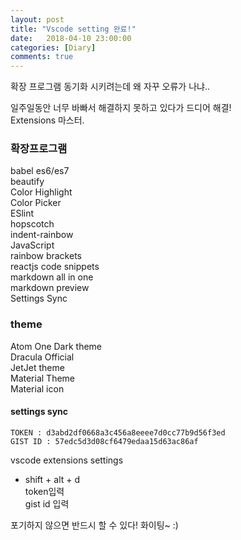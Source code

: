 ```yaml
---
layout: post
title: "Vscode setting 완료!"
date:   2018-04-10 23:00:00
categories: [Diary]
comments: true
---
```

확장 프로그램 동기화 시키려는데 왜 자꾸 오류가 나냐..  
<!--more-->
일주일동안 너무 바빠서 해결하지 못하고 있다가 드디어 해결!  
Extensions 마스터.  
  
### 확장프로그램
babel es6/es7  
beautify  
Color Highlight  
Color Picker  
ESlint  
hopscotch  
indent-rainbow  
JavaScript  
rainbow brackets  
reactjs code snippets  
markdown all in one  
markdown preview  
Settings Sync  
  
### theme  
Atom One Dark theme  
Dracula Official  
JetJet theme  
Material Theme  
Material icon  

#### settings sync
```
TOKEN : d3abd2df0668a3c456a8eeee7d0cc77b9d56f3ed  
GIST ID : 57edc5d3d08cf6479edaa15d63ac86af  
```
vscode extensions settings  
- shift + alt + d  
token입력  
gist id 입력  

포기하지 않으면 반드시 할 수 있다! 화이팅~ :)